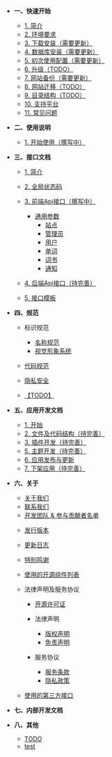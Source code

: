 - **一、快速开始**

	- [1. 简介](/manual/start/introduction)
	- [2. 环境要求](/manual/start/requirements)
	- [3. 下载安装（需要更新）](/manual/start/install)
	- [4. 数据库安装（需要更新）](/manual/start/database)
	- [5. 初次使用配置（需要更新）](/manual/start/initial-configuration)
	- [6. 升级（TODO）](/manual/start/upgrade)
	- [7. 网站备份（需要更新）](/manual/start/backup)
	- [8. 网站迁移（TODO）](/manual/start/migration)
	- [9. 目录结构（TODO）](/manual/start/directory-structure)
	- [10. 支持平台](/manual/start/platform)
	- [11. 常见问题](/manual/start/faq)

- **二、使用说明**

	- [1. 开始使用（撰写中）](/manual/instructions/start-using)

- **三、接口文档**

	- [1. 简介](/manual/api/introduction)
	- [2. 全局状态码](/manual/api/status-code)
	- [3. 前端Api接口（撰写中）](/manual/api/frontend-interface/overview)

        - [通用参数](/manual/api/frontend-interface/General)
            - [站点](/manual/api/frontend-interface/Site)
            - [管理员](/manual/api/frontend-interface/Admin)
            - [用户](/manual/api/frontend-interface/User)
            - [单词](/manual/api/frontend-interface/Words)
            - [词书](/manual/api/frontend-interface/Wordbooks)
            - [通知](/manual/api/frontend-interface/Notice)

	- [4. 后端Api接口（待完善）](/manual/api/backend-interface)
	- [5. 接口模板](/manual/api/interface-template)

- **四、规范**

	- <span style="font-weight: normal;">标识规范</span>

		- [名称规范](/manual/standard/logo-specification/name)
		- [视觉形象系统](/manual/standard/logo-specification/tavi)

	- [代码规范](/manual/standard/code-specification)

	- [隐私安全](/manual/standard/security-specification)

	- [【TODO】](/manual/standard/xxx)

- **五、应用开发文档**

	- [1. 开始](/manual/app-developer/start)
	- [2. 文件及代码结构（待完善）](/manual/app-developer/file-structure)
	- [3. 插件开发（待完善）](/manual/app-developer/plugin/overview)
	- [5. 主题开发（待完善）](/manual/app-developer/theme/overview)
	- [6. 应用发布与更新](/manual/app-developer/release-and-update)
	- [7. 下架应用（待完善）](/manual/app-developer/downshelf)

- **六、关于**

	<!-- 关于我们 -->
	- [关于我们](/manual/about/about-us)
	- [联系我们](/manual/about/contact)
	- [开发团队 & 参与贡献者名单](/manual/about/contributors)

	<!-- 关于项目 -->
	- [发行版本](/manual/about/version/release)
	- [更新日志](/manual/about/version/changelog)

	- [特别鸣谢](/manual/about/acknowledgement)
	- [使用的开源组件列表](/manual/about/open-source-project)
    - <span style="font-weight: normal;">法律声明及服务协议</span>

        - [开源许可证](/manual/about/license/MIT)

        - <span style="font-weight: normal;">法律声明</span>

            - [版权声明](/manual/about/policy/copyright)
            - [免责声明](/manual/about/policy/disclaimer)

        - <span style="font-weight: normal;">服务协议</span>

            - [服务条款](/manual/about/agreement/terms-of-use)
            - [隐私政策](/manual/about/agreement/privacy-policy)
    
  - [使用的第三方接口](/manual/about/third-party-interface)

- **七、内部开发文档**

- **八、其他**

    - [TODO](/manual/todo)
    - [test](/manual/test)